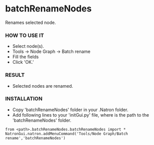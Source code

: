 # batchRenameNodes

Renames selected node.

### HOW TO USE IT

* Select node(s).
* Tools -> Node Graph -> Batch rename
* Fill the fields
* Click 'OK.'

### RESULT

* Selected nodes are renamed.

### INSTALLATION

* Copy 'batchRenameNodes' folder in your .Natron folder.
* Add following lines to your 'initGui.py' file, where <path> is the path to the 'batchRenameNodes' folder.

```
from <path>.batchRenameNodes.batchRenameNodes import *
NatronGui.natron.addMenuCommand('Tools/Node Graph/Batch rename','batchRenameNodes')
```
